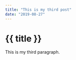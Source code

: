 ```yaml
---
title: "This is my third post"
date: "2019-08-27"
---
```


# {{ title }}

This is my third paragraph.
